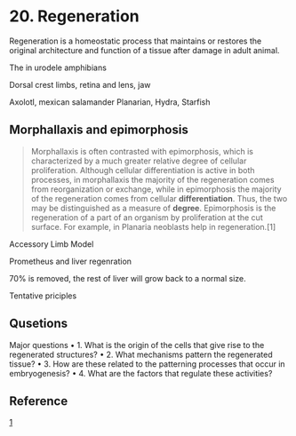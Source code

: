 # 20. Regeneration
Regeneration is a homeostatic process that maintains
or restores the original architecture and function of a
tissue after damage in adult animal.

The in urodele amphibians

Dorsal crest limbs, retina and lens, jaw

Axolotl, mexican salamander
Planarian, Hydra, Starfish

## Morphallaxis and epimorphosis

>Morphallaxis is often contrasted with epimorphosis, which is characterized by a much greater relative degree of cellular proliferation. Although cellular differentiation is active in both processes, in morphallaxis the majority of the regeneration comes from reorganization or exchange, while in epimorphosis the majority of the regeneration comes from cellular **differentiation**. Thus, the two may be distinguished as a measure of **degree**. Epimorphosis is the regeneration of a part of an organism by proliferation at the cut surface. For example, in Planaria neoblasts help in regeneration.[1]


Accessory Limb Model

Prometheus and liver regenration

70% is removed, the rest of liver will grow back to a normal size.

Tentative priciples

## Qusetions
Major questions
• 1. What is the origin of the cells that give rise to
the regenerated structures?
• 2. What mechanisms pattern the regenerated
tissue?
• 3. How are these related to the patterning
processes that occur in embryogenesis?
• 4. What are the factors that regulate these
activities?

## Reference
[1](https://en.wikipedia.org/wiki/Morphallaxis)
